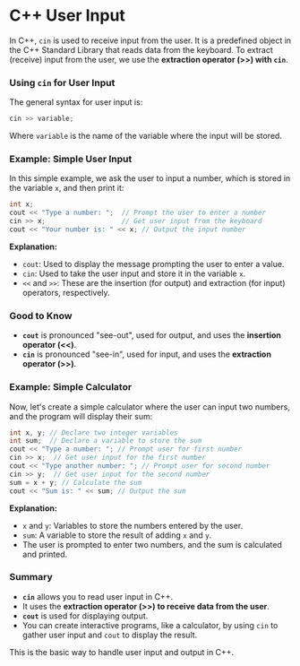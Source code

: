 # C++ User Input

In C++, `cin` is used to receive input from the user. It is a predefined object in the C++ Standard Library that reads data from the keyboard. To extract (receive) input from the user, we use the **extraction operator (>>) with `cin`**.

### Using `cin` for User Input

The general syntax for user input is:

```cpp
cin >> variable;
```

Where `variable` is the name of the variable where the input will be stored.

### Example: Simple User Input

In this simple example, we ask the user to input a number, which is stored in the variable `x`, and then print it:

```cpp
int x;
cout << "Type a number: ";  // Prompt the user to enter a number
cin >> x;                   // Get user input from the keyboard
cout << "Your number is: " << x; // Output the input number
```

**Explanation:**
- `cout`: Used to display the message prompting the user to enter a value.
- `cin`: Used to take the user input and store it in the variable `x`.
- `<<` and `>>`: These are the insertion (for output) and extraction (for input) operators, respectively.

### Good to Know
- **`cout`** is pronounced "see-out", used for output, and uses the **insertion operator (<<)**.
- **`cin`** is pronounced "see-in", used for input, and uses the **extraction operator (>>)**.

### Example: Simple Calculator

Now, let's create a simple calculator where the user can input two numbers, and the program will display their sum:

```cpp
int x, y; // Declare two integer variables
int sum;  // Declare a variable to store the sum
cout << "Type a number: "; // Prompt user for first number
cin >> x;  // Get user input for the first number
cout << "Type another number: "; // Prompt user for second number
cin >> y;  // Get user input for the second number
sum = x + y; // Calculate the sum
cout << "Sum is: " << sum; // Output the sum
```

**Explanation:**
- `x` and `y`: Variables to store the numbers entered by the user.
- `sum`: A variable to store the result of adding `x` and `y`.
- The user is prompted to enter two numbers, and the sum is calculated and printed.

### Summary
- **`cin`** allows you to read user input in C++.
- It uses the **extraction operator (>>) to receive data from the user**.
- **`cout`** is used for displaying output.
- You can create interactive programs, like a calculator, by using `cin` to gather user input and `cout` to display the result.

This is the basic way to handle user input and output in C++.
